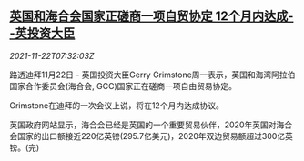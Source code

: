 <!--1637568062000-->
[英国和海合会国家正磋商一项自贸协定 12个月内达成--英投资大臣](https://cn.reuters.com/article/uk-gcc-trade-deal-1122-idCNKBS2I70GW)
------

<div><i>2021-11-22T07:32:03Z</i></div><p>路透迪拜11月22日 - 英国投资大臣Gerry Grimstone周一表示，英国和海湾阿拉伯国家合作委员会(海合会, GCC)国家正在磋商一项自由贸易协定。</p><p>Grimstone在迪拜的一次会议上说，将在12个月内达成协议。</p><p>英国政府网站显示，海合会已经是英国的一个重要贸易伙伴，2020年英国对海合会国家的出口额接近220亿英镑(295.7亿美元)，2020年双边贸易额超过300亿英镑。(完)</p>
